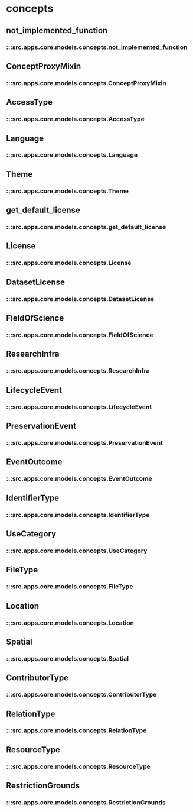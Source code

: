 # concepts

## not_implemented_function

### :::src.apps.core.models.concepts.not_implemented_function

## ConceptProxyMixin

### :::src.apps.core.models.concepts.ConceptProxyMixin

## AccessType

### :::src.apps.core.models.concepts.AccessType

## Language

### :::src.apps.core.models.concepts.Language

## Theme

### :::src.apps.core.models.concepts.Theme

## get_default_license

### :::src.apps.core.models.concepts.get_default_license

## License

### :::src.apps.core.models.concepts.License

## DatasetLicense

### :::src.apps.core.models.concepts.DatasetLicense

## FieldOfScience

### :::src.apps.core.models.concepts.FieldOfScience

## ResearchInfra

### :::src.apps.core.models.concepts.ResearchInfra

## LifecycleEvent

### :::src.apps.core.models.concepts.LifecycleEvent

## PreservationEvent

### :::src.apps.core.models.concepts.PreservationEvent

## EventOutcome

### :::src.apps.core.models.concepts.EventOutcome

## IdentifierType

### :::src.apps.core.models.concepts.IdentifierType

## UseCategory

### :::src.apps.core.models.concepts.UseCategory

## FileType

### :::src.apps.core.models.concepts.FileType

## Location

### :::src.apps.core.models.concepts.Location

## Spatial

### :::src.apps.core.models.concepts.Spatial

## ContributorType

### :::src.apps.core.models.concepts.ContributorType

## RelationType

### :::src.apps.core.models.concepts.RelationType

## ResourceType

### :::src.apps.core.models.concepts.ResourceType

## RestrictionGrounds

### :::src.apps.core.models.concepts.RestrictionGrounds

